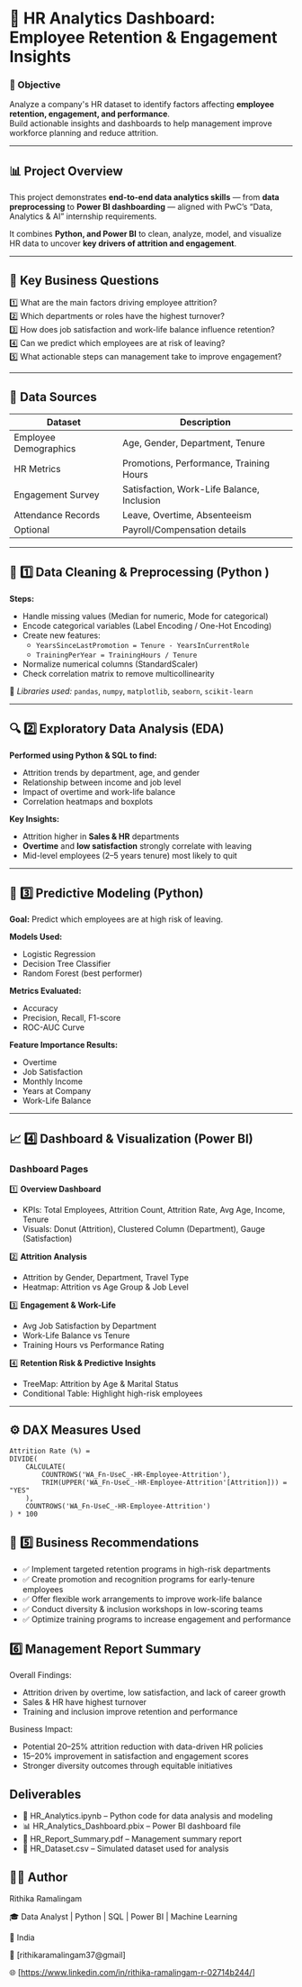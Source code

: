 # 🧭 HR Analytics Dashboard: Employee Retention & Engagement Insights

### 🎯 Objective  
Analyze a company's HR dataset to identify factors affecting **employee retention, engagement, and performance**.  
Build actionable insights and dashboards to help management improve workforce planning and reduce attrition.

---

## 📊 Project Overview  

This project demonstrates **end-to-end data analytics skills** — from **data preprocessing** to **Power BI dashboarding** — aligned with PwC’s “Data, Analytics & AI” internship requirements.

It combines **Python, and Power BI** to clean, analyze, model, and visualize HR data to uncover **key drivers of attrition and engagement**.

---

## 🧠 Key Business Questions

1️⃣ What are the main factors driving employee attrition?  
2️⃣ Which departments or roles have the highest turnover?  
3️⃣ How does job satisfaction and work-life balance influence retention?  
4️⃣ Can we predict which employees are at risk of leaving?  
5️⃣ What actionable steps can management take to improve engagement?

---

## 🧩 Data Sources  

| Dataset | Description |
|----------|--------------|
| Employee Demographics | Age, Gender, Department, Tenure |
| HR Metrics | Promotions, Performance, Training Hours |
| Engagement Survey | Satisfaction, Work-Life Balance, Inclusion |
| Attendance Records | Leave, Overtime, Absenteeism |
| Optional | Payroll/Compensation details |

---

## 🧹 1️⃣ Data Cleaning & Preprocessing (Python )

**Steps:**
- Handle missing values (Median for numeric, Mode for categorical)
- Encode categorical variables (Label Encoding / One-Hot Encoding)
- Create new features:
  - `YearsSinceLastPromotion = Tenure - YearsInCurrentRole`
  - `TrainingPerYear = TrainingHours / Tenure`
- Normalize numerical columns (StandardScaler)
- Check correlation matrix to remove multicollinearity

📘 *Libraries used:* `pandas`, `numpy`, `matplotlib`, `seaborn`, `scikit-learn`

---

## 🔍 2️⃣ Exploratory Data Analysis (EDA)

**Performed using Python & SQL to find:**
- Attrition trends by department, age, and gender  
- Relationship between income and job level  
- Impact of overtime and work-life balance  
- Correlation heatmaps and boxplots  

**Key Insights:**
- Attrition higher in **Sales & HR** departments  
- **Overtime** and **low satisfaction** strongly correlate with leaving  
- Mid-level employees (2–5 years tenure) most likely to quit  

---

## 🤖 3️⃣ Predictive Modeling (Python)

**Goal:** Predict which employees are at high risk of leaving.

**Models Used:**
- Logistic Regression  
- Decision Tree Classifier  
- Random Forest (best performer)

**Metrics Evaluated:**
- Accuracy  
- Precision, Recall, F1-score  
- ROC-AUC Curve  

**Feature Importance Results:**
- Overtime  
- Job Satisfaction  
- Monthly Income  
- Years at Company  
- Work-Life Balance  

---

## 📈 4️⃣ Dashboard & Visualization (Power BI)

### **Dashboard Pages**
1️⃣ **Overview Dashboard**
   - KPIs: Total Employees, Attrition Count, Attrition Rate, Avg Age, Income, Tenure  
   - Visuals: Donut (Attrition), Clustered Column (Department), Gauge (Satisfaction)

2️⃣ **Attrition Analysis**
   - Attrition by Gender, Department, Travel Type  
   - Heatmap: Attrition vs Age Group & Job Level  

3️⃣ **Engagement & Work-Life**
   - Avg Job Satisfaction by Department  
   - Work-Life Balance vs Tenure  
   - Training Hours vs Performance Rating  

4️⃣ **Retention Risk & Predictive Insights**
   - TreeMap: Attrition by Age & Marital Status  
   - Conditional Table: Highlight high-risk employees  

---

## ⚙️ DAX Measures Used

```DAX
Attrition Rate (%) = 
DIVIDE(
    CALCULATE(
        COUNTROWS('WA_Fn-UseC_-HR-Employee-Attrition'),
        TRIM(UPPER('WA_Fn-UseC_-HR-Employee-Attrition'[Attrition])) = "YES"
    ),
    COUNTROWS('WA_Fn-UseC_-HR-Employee-Attrition')
) * 100
```

## 🧾 5️⃣ Business Recommendations

- ✅ Implement targeted retention programs in high-risk departments
- ✅ Create promotion and recognition programs for early-tenure employees
- ✅ Offer flexible work arrangements to improve work-life balance
- ✅ Conduct diversity & inclusion workshops in low-scoring teams
- ✅ Optimize training programs to increase engagement and performance

## 6️⃣ Management Report Summary

Overall Findings:

- Attrition driven by overtime, low satisfaction, and lack of career growth
- Sales & HR have highest turnover
- Training and inclusion improve retention and performance

Business Impact:
- Potential 20–25% attrition reduction with data-driven HR policies
- 15–20% improvement in satisfaction and engagement scores
- Stronger diversity outcomes through equitable initiatives

## Deliverables

- 📘 HR_Analytics.ipynb – Python code for data analysis and modeling
- 📊 HR_Analytics_Dashboard.pbix – Power BI dashboard file
- 📄 HR_Report_Summary.pdf – Management summary report
- 🧮 HR_Dataset.csv – Simulated dataset used for analysis

## 🧑‍💼 Author

Rithika Ramalingam

🎓 Data Analyst | Python | SQL | Power BI | Machine Learning

📍 India

📧 [rithikaramalingam37@gmail]

🌐 [https://www.linkedin.com/in/rithika-ramalingam-r-02714b244/]

